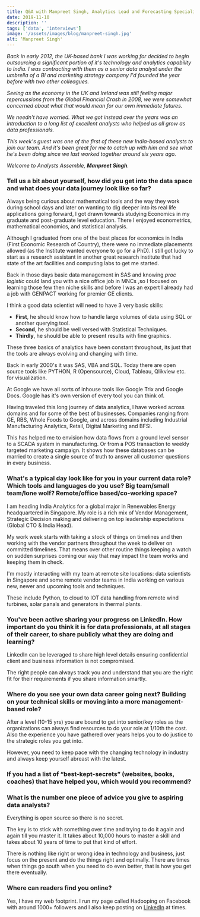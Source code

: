 ```yaml
---
title: Q&A with Manpreet Singh, Analytics Lead and Forecasting Specialist
date: 2019-11-10
description: ''
tags: ['data', 'interviews']
image: '/assets/images/blog/manpreet-singh.jpg'
alt: ‘Manpreet Singh'
---
```

_Back in early 2012, the UK-based bank I was working for decided to begin outsourcing a significant portion of it's technology and analytics capability to India. I was contracting with them as a senior data analyst under the umbrella of a BI and marketing strategy company I'd founded the year before with two other colleagues._

_Seeing as the economy in the UK and Ireland was still feeling major repercussions from the Global Financial Crash in 2008, we were somewhat concerned about what that would mean for our own immediate futures._

_We needn't have worried. What we got instead over the years was an introduction to a long list of excellent analysts who helped us all grow as data professionals._

_This week's guest was one of the first of these new India-based analysts to join our team. And it's been great for me to catch up with him and see what he's been doing since we last worked together around six years ago._

_Welcome to Analysts Assemble, **Manpreet Singh**._

### Tell us a bit about yourself, how did you get into the data space and what does your data journey look like so far?

Always being curious about mathematical tools and the way they work during school days and later on wanting to dig deeper into its real life applications going forward, I got drawn towards studying Economics in my graduate and post-graduate level education. There I enjoyed econometrics, mathematical economics, and statistical analysis.

Although I graduated from one of the best places for economics in India (First Economic Research of Country), there were no immediate placements allowed (as the Institute wanted everyone to go for a PhD). I still got lucky to start as a research assistant in another great research institute that had state of the art facilities and computing labs to get me started.

Back in those days basic data management in SAS and knowing _proc logistic_ could land you with a nice office job in MNCs ,so I focused on learning those few then niche skills and before I was an expert I already had a job with GENPACT working for premier GE clients.

I think a good data scientist will need to have 3 very basic skills:

- **First**, he should know how to handle large volumes of data using SQL or another querying tool.
- **Second**, he should be well versed with Statistical Techniques.
- **Thirdly**, he should be able to present results with fine graphics.

These three basics of analytics have been constant throughout, its just that the tools are always evolving and changing with time.

Back in early 2000's it was SAS, VBA and SQL. Today there are open source tools like PYTHON, R (Opensource), Cloud, Tableau, Qlikview etc. for visualization.

At Google we have all sorts of inhouse tools like Google Trix and Google Docs. Google has it's own version of every tool you can think of.

Having traveled this long journey of data analytics, I have worked across domains and for some of the best of businesses. Companies ranging from GE, RBS, Whole Foods to Google, and across domains including Industrial Manufacturing Analytics, Retail, Digital Marketing and BFSI.

This has helped me to envision how data flows from a ground level sensor to a SCADA system in manufacturing. Or from a POS transaction to weekly targeted marketing campaign. It shows how these databases can be married to create a single source of truth to answer all customer questions in every business.

### What's a typical day look like for you in your current data role? Which tools and languages do you use? Big team/small team/lone wolf? Remote/office based/co-working space?

I am heading India Analytics for a global major in Renewables Energy headquartered in Singapore. My role is a rich mix of Vendor Management, Strategic Decision making and delivering on top leadership expectations (Global CTO & India Head).

My work week starts with taking a stock of things on timelines and then working with the vendor partners throughout the week to deliver on committed timelines. That means over other routine things keeping a watch on sudden surprises coming our way that may impact the team works and keeping them in check.

I'm mostly interacting with my team at remote site locations: data scientists in Singapore and some remote vendor teams in India working on various new, newer and upcoming tools and techniques.

These include Python, to cloud to IOT data handling from remote wind turbines, solar panals and generators in thermal plants.

### You've been active sharing your progress on LinkedIn. How important do you think it is for data professionals, at all stages of their career, to share publicly what they are doing and learning?

LinkedIn can be leveraged to share high level details ensuring confidential client and business information is not compromised.

The right people can always track you and understand that you are the right fit for their requirements if you share information smartly.

### Where do you see your own data career going next? Building on your technical skills or moving into a more management-based role?

After a level (10-15 yrs) you are bound to get into senior/key roles as the organizations can always find resources to do your role at 1/10th the cost. Also the experience you have gathered over years helps you to do justice to the strategic roles you get into.

However, you need to keep pace with the changing technology in industry and always keep yourself abreast with the latest.

### If you had a list of “best-kept-secrets” (websites, books, coaches) that have helped you, which would you recommend?

### What is the number one piece of advice you give to aspiring data analysts?

Everything is open source so there is no secret.

The key is to stick with something over time and trying to do it again and again till you master it. It takes about 10,000 hours to master a skill and takes about 10 years of time to put that kind of effort.

There is nothing like right or wrong idea in technology and business, just focus on the present and do the things right and optimally. There are times when things go south when you need to do even better, that is how you get there eventually. 

### Where can readers find you online?

Yes, I have my web footprint. I run my page called Hadooping on Facebook with around 1000+ followers and I also keep posting on [LinkedIn](https://www.linkedin.com/in/manpreet-singh-7759a716/) at times.